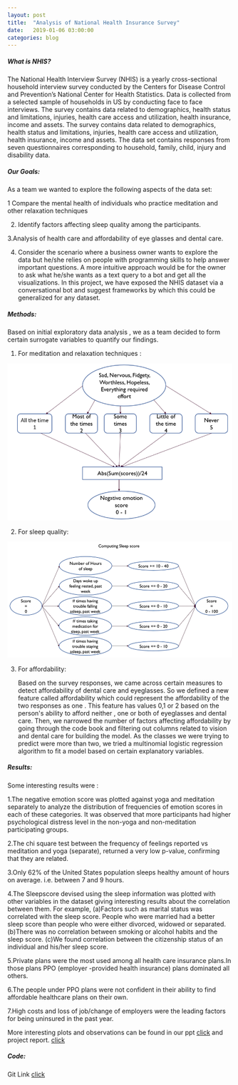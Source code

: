 ```yaml
---
layout: post
title:  "Analysis of National Health Insurance Survey"
date:   2019-01-06 03:00:00
categories: blog
---
```


##### What is NHIS?

The National Health Interview Survey (NHIS) is a yearly cross-sectional household interview
survey conducted by the Centers for Disease Control and Prevention’s National Center for
Health Statistics. Data is collected from a selected sample of households in US by conducting
face to face interviews. The survey contains data related to demographics, health status and
limitations, injuries, health care access and utilization, health insurance, income and assets.
The survey contains data related to demographics, health status and
limitations, injuries, health care access and utilization, health insurance, income and assets.
The data set contains responses from seven questionnaires corresponding to household, family,
child, injury and disability data.

##### Our Goals:

As a team we wanted to explore the following aspects of the data set:

1 Compare the mental health of individuals who practice meditation and other relaxation
  techniques

2. Identify factors affecting sleep quality among the participants.

3.Analysis of health care and affordability of eye glasses and dental care.

4. Consider the scenario where a business owner wants to explore the data but he/she relies on people with programming skills to help      answer important questions. A more intuitive approach would be for the owner to ask what he/she wants as a text query to a bot and      get all the visualizations. In this project, we have exposed the NHIS dataset via a conversational bot and suggest frameworks by        which this could be generalized for any dataset.

##### Methods:

Based on initial exploratory data analysis , we as a team decided to form certain surrogate variables to quantify our findings.

1. For meditation and relaxation techniques :
<div class ="honeycombpic">
<img src="https://github.com/parihardeepanshu/parihardeepanshu.github.io/blob/master/assets/img/nhis-yoga.png?raw=true"/>
</div> 

2. For sleep quality:
<div class ="honeycombpic">
<img src="https://github.com/parihardeepanshu/parihardeepanshu.github.io/blob/master/assets/img/nhis-sleep.png?raw=true"/>
</div>

3. For affordability:
   
   Based on the survey responses, we came across certain measures to detect affordability of dental care and eyeglasses. So we defined a    new feature called affordability which could represent the affordability of the two responses as one . This feature has values 0,1 or    2 based on the person's ability to afford neither , one or both of eyeglasses and dental care. Then, we narrowed the number of          factors affecting affordability by going through the code book and filtering out columns related to vision and dental care for          building the model. As the classes we were trying to predict were more than two, we tried a multinomial logistic regression algorithm    to fit a model based on certain explanatory variables.

##### Results:

Some interesting results were :

1.The negative emotion score was plotted against yoga and meditation separately to analyze the distribution of frequencies of emotion     scores in each of these categories. It was observed that more participants had higher psychological distress level in the non-yoga
  and non-meditation participating groups.
  
2.The chi square test between the frequency of feelings reported vs meditation and yoga (separate), returned a very low p-value,           confirming that they are related.

3.Only 62% of the United States population sleeps healthy amount of hours on average. i.e. between 7 and 9 hours.

4.The Sleepscore devised using the sleep information was plotted with other variables in the dataset giving interesting results about     the correlation between them. For example,
 (a)Factors such as marital status was correlated with the sleep score. People who were married had a better sleep score than people who     were either divorced, widowed or separated.
 (b)There was no correlation between smoking or alcohol habits and the sleep score.
 (c)We found correlation between the citizenship status of an individual and his/her sleep score.
 
5.Private plans were the most used among all health care insurance plans.In those plans PPO (employer -provided health insurance) plans dominated all others.

6.The people under PPO plans were not confident in their ability to find affordable healthcare plans on their own.

7.High costs and loss of job/change of employers were the leading factors for being uninsured
in the past year.

More interesting plots and observations can be found in our ppt [click][link1] and project report. [click][link2]

[link1]:https://github.com/parihardeepanshu/nhis5110/blob/master/NHIS_Presentation.pptx
[link2]:https://github.com/parihardeepanshu/nhis5110/blob/master/NHIS_Report.pdf

##### Code:

Git Link [click][link3]

[link3]:https://github.com/parihardeepanshu/nhis5110
